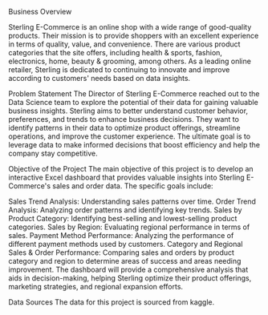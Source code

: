 Business Overview 

Sterling E-Commerce is an online shop with a wide range of good-quality products. Their mission is to provide shoppers with an excellent experience in terms of quality, value, and convenience. There are various product categories that the site offers, including health & sports, fashion, electronics, home, beauty & grooming, among others. As a leading online retailer, Sterling is dedicated to continuing to innovate and improve according to customers' needs based on data insights.

Problem Statement 
The Director of Sterling E-Commerce reached out to the Data Science team to explore the potential of their data for gaining valuable business insights. Sterling aims to better understand customer behavior, preferences, and trends to enhance business decisions. They want to identify patterns in their data to optimize product offerings, streamline operations, and improve the customer experience. The ultimate goal is to leverage data to make informed decisions that boost efficiency and help the company stay competitive.



Objective of the Project
The main objective of this project is to develop an interactive Excel dashboard that provides valuable insights into Sterling E-Commerce's sales and order data. The specific goals include:

Sales Trend Analysis: Understanding sales patterns over time.
Order Trend Analysis: Analyzing order patterns and identifying key trends.
Sales by Product Category: Identifying best-selling and lowest-selling product categories.
Sales by Region: Evaluating regional performance in terms of sales.
Payment Method Performance: Analyzing the performance of different payment methods used by customers.
Category and Regional Sales & Order Performance: Comparing sales and orders by product category and region to determine areas of success and areas needing improvement.
The dashboard will provide a comprehensive analysis that aids in decision-making, helping Sterling optimize their product offerings, marketing strategies, and regional expansion efforts.



Data Sources
The data for this project is sourced from kaggle.
